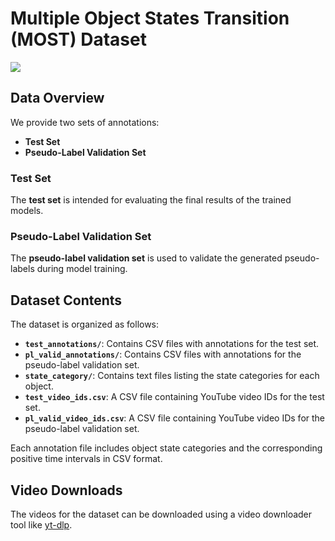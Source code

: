# **Multiple Object States Transition (MOST) Dataset**

![](../images/MOST_videos_short.gif)

## **Data Overview**

We provide two sets of annotations:  
- **Test Set**
- **Pseudo-Label Validation Set**

### **Test Set**  
The **test set** is intended for evaluating the final results of the trained models.

### **Pseudo-Label Validation Set**  
The **pseudo-label validation set** is used to validate the generated pseudo-labels during model training.


## **Dataset Contents**

The dataset is organized as follows:

- **`test_annotations/`**: Contains CSV files with annotations for the test set.
- **`pl_valid_annotations/`**: Contains CSV files with annotations for the pseudo-label validation set.
- **`state_category/`**: Contains text files listing the state categories for each object.
- **`test_video_ids.csv`**: A CSV file containing YouTube video IDs for the test set.
- **`pl_valid_video_ids.csv`**: A CSV file containing YouTube video IDs for the pseudo-label validation set.

Each annotation file includes object state categories and the corresponding positive time intervals in CSV format.


## **Video Downloads**

The videos for the dataset can be downloaded using a video downloader tool like [yt-dlp](https://github.com/yt-dlp/yt-dlp).